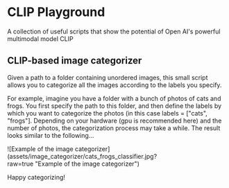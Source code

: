 # CLIP Playground
A collection of useful scripts that show the potential of Open AI's powerful multimodal model CLIP

## CLIP-based image categorizer
Given a path to a folder containing unordered images, this small script allows you to categorize all the images according to the labels you specify. 

For example, imagine you have a folder with a bunch of photos of cats and frogs. You first specify the path to this folder, and then define the labels by which you want to categorize the photos (in this case labels = ["cats", "frogs"]. Depending on your hardware (gpu is recommended here) and the number of photos, the categorization process may take a while. The result looks similar to the following...

<div style="width:70% ; height:70%">
  ![Example of the image categorizer](assets/image_categorizer/cats_frogs_classifier.jpg?raw=true "Example of the image categorizer")
<div>
  
Happy categorizing!
